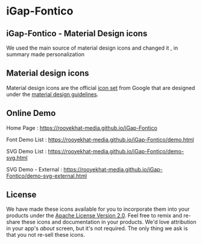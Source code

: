 # iGap-Fontico

## iGap-Fontico - Material Design icons

We used the main source of material design icons and changed it , in summary made personalization

## Material design icons

Material design icons are the official [icon set](http://www.google.com/design/spec/style/icons.html#icons-system-icons) from Google that are designed under the [material design guidelines](http://www.google.com/design/spec).

## Online Demo

Home Page : https://rooyekhat-media.github.io/iGap-Fontico

Font Demo List : https://rooyekhat-media.github.io/iGap-Fontico/demo.html

SVG Demo List : https://rooyekhat-media.github.io/iGap-Fontico/demo-svg.html

SVG Demo - External : https://rooyekhat-media.github.io/iGap-Fontico/demo-svg-external.html


## License

We have made these icons available for you to incorporate them into your products under the [Apache License Version 2.0](http://www.apache.org/licenses/LICENSE-2.0.txt). Feel free to remix and re-share these icons and documentation in your products.
We'd love attribution in your app's *about* screen, but it's not required. The only thing we ask is that you not re-sell these icons.

